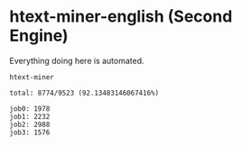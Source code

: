 # htext-miner-english (Second Engine)

Everything doing here is automated.

```
htext-miner

total: 8774/9523 (92.13483146067416%)

job0: 1978
job1: 2232
job2: 2988
job3: 1576
```